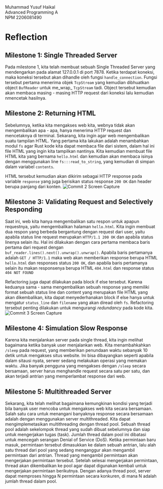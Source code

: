 Muhammad Yusuf Haikal </br>
Advanced Programming A </br>
NPM 2206081490 </br>

# Reflection

## Milestone 1: Single Threaded Server
Pada milestone 1, kita telah membuat sebuah Single Threaded Server yang mendengarkan pada alamat 127.0.0.1 di port 7878. Ketika terdapat koneksi, maka koneksi tersebut akan dihandle oleh fungsi `handle_connection`. Fungsi tersebut pertama menerima objek `TcpStream` yang kemudian dibhuatkan object `BufReader` untuk me_wrap_ `TcpStream` tadi. Object tersebut kemudian akan membaca masing - masing HTTP request dari koneksi lalu kemudian nmencetak hasilnya.

## Milestone 2: Returning HTML
Sebelumnya, ketika kita mengakses web kita, webnya tidak akan mengembalikan apa - apa, hanya menerima HTTP request dan mencetaknya di terminal. Sekarang, kita ingin agar web mengembalikan suatu tampilan HTML. Yang pertama kita lakukan adalah menambahkan modul `fs` agar Rust kode kita dapat membaca file dari sistem, dalam hal ini file HTML yang ingin kita tampilkan nantinya. Kita kemudian membuat file HTML kita yang bernama `hello.html` dan kemudian akan membaca isinya dengan menggunakan line `fs:::read_to_string`, yang kemudian di simpan dalam variabel `contents`. 

HTML tersebut kemudian akan dikirim sebagai HTTP response pada variable `response` yang juga berisikan status response `200 OK` dan header berupa panjang dari konten. 
![Commit 2 Screen Capture](https://github.com/ternaksapi/advprog-modul6/assets/116947973/b7a3a37f-e9ce-4e83-919d-4ac500eb315d)

## Milestone 3: Validating Request and Selectively Responding
Saat ini, web kita hanya mengembalikan satu respon untuk apapun requestnya, yaitu mengembalikan halaman `hello.html`. Kita ingin membuat dua respon yang berbeda bergantung dengan request dari user, yaitu apabila status line request merupakan `HTTP/1.1 200 OK` dan apabila status linenya selain itu. Hal ini dilakukan dengan cara pertama membaca baris pertama dari request dengan `buf_reader.lines().next().unwrap().unwrap()`. Apabila baris pertamanya adalah `GET / HTTP/1.1` maka web akan memberikan response berupa HTML `hello.html` dan responses status `200 OK`, dan apabila baris pertamanya selain itu makan responsenya berupa HTML `404.html` dan response status `404 NOT FOUND`

Refactoring juga dapat dilakukan pada block if else tersebut. Karena keduanya sama - sama mengembalikan sebuah response yang memiliki format sebuah status line dan content yang merupakan file HTML yang akan dikembalikan, kita dapat menyederhanakan block if else hanya untuk mengatur `status_line` dan `filename` yang akan diread oleh `fs`. Refactoring tersebut penting dilakukan untuk mengurangi _redundancy_ pada kode kita.
![Commit 3 Screen Capture](https://github.com/ternaksapi/advprog-modul6/assets/116947973/f9605dcd-c526-4967-b01b-ca51c7881417)

## Milestone 4: Simulation Slow Response
Karena kita menjalankan server pada single thread, kita ingin melihat bagaimana ketika banyak user menjalankan web. Kita menambahkahkan `/sleep` pada request, yang memberikan penundaan waktu sebanyak 10 detik untuk mengakses situs website. Ini bisa dibayangkan seperti apabila dalam sitausi nyata, serwer sedang melakukan operasi yang memakan waktu. Jika banyak pengguna yang mengakses dengan `/sleep` secara bersamaan, server harus menghandle request secara satu per satu, dan akan terjadi antrian yang memperlambat response dari web. 

## Milestone 5: Multithreaded Server
Sekarang, kita telah melihat bagaimana kemungkinan kondisi yang terjadi bila banyak user mencoba untuk mengakses web kita secara bersamaan. Salah satu cara untuk menangani banyaknya response secara bersamaan adalah dengan menggunakan server multithreaded. Kita dapat mengimplemetasikan multithreading dengan thread pool. Sebuah thread pool adalah sekelompok thread yang sudah dibuat sebelumnya dan siap untuk mengerjakan tugas (task). Jumlah thread dalam pool ini dibatasi untuk mencegah serangan Denial of Service (DoS). Ketika permintaan baru masuk, permintaan tersebut dimasukkan ke dalam sebuah antrian, lalu alah satu thread dari pool yang sedang menganggur akan mengambil permintaan dari antrian. Thread yang mengambil permintaan akan mengerjakan permintaan tersebut. Setelah selesai mengerjakan permintaan, thread akan dikembalikan ke pool agar dapat digunakan kembali untuk mengerjakan permintaan berikutnya. Dengan adanya thread pool, server dapat memproses hingga N permintaan secara konkuren, di mana N adalah jumlah thread dalam pool.
